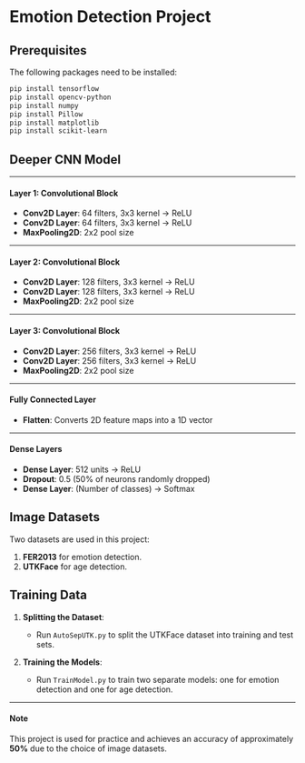 # Emotion Detection Project

## Prerequisites

The following packages need to be installed:

```bash
pip install tensorflow
pip install opencv-python
pip install numpy
pip install Pillow
pip install matplotlib
pip install scikit-learn
```

## Deeper CNN Model 

---

#### Layer 1: Convolutional Block

- **Conv2D Layer**: 64 filters, 3x3 kernel -> ReLU
- **Conv2D Layer**: 64 filters, 3x3 kernel -> ReLU
- **MaxPooling2D**: 2x2 pool size

---

#### Layer 2: Convolutional Block

- **Conv2D Layer**: 128 filters, 3x3 kernel -> ReLU
- **Conv2D Layer**: 128 filters, 3x3 kernel -> ReLU
- **MaxPooling2D**: 2x2 pool size

---

#### Layer 3: Convolutional Block

- **Conv2D Layer**: 256 filters, 3x3 kernel -> ReLU
- **Conv2D Layer**: 256 filters, 3x3 kernel -> ReLU
- **MaxPooling2D**: 2x2 pool size

---

#### Fully Connected Layer

- **Flatten**: Converts 2D feature maps into a 1D vector

---

#### Dense Layers

- **Dense Layer**: 512 units -> ReLU
- **Dropout**: 0.5 (50% of neurons randomly dropped)
- **Dense Layer**: (Number of classes) -> Softmax


## Image Datasets

Two datasets are used in this project:

1. **FER2013** for emotion detection.
2. **UTKFace** for age detection.

## Training Data

1. **Splitting the Dataset**:  
   - Run `AutoSepUTK.py` to split the UTKFace dataset into training and test sets.

2. **Training the Models**:  
   - Run `TrainModel.py` to train two separate models: one for emotion detection and one for age detection.

---

#### Note

This project is used for practice and achieves an accuracy of approximately **50%** due to the choice of image datasets.
